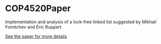 # COP4520Paper
Implementation and analysis of a lock-free linked list suggested by Mikhail Fomitchev and Eric Ruppert

[See the paper for more details](https://github.com/andr3wrulz/COP4520Paper/blob/master/paper/lock-free-linked.pdf)

